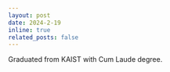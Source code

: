 ```yaml
---
layout: post
date: 2024-2-19
inline: true
related_posts: false
---
```


Graduated from KAIST with Cum Laude degree.
